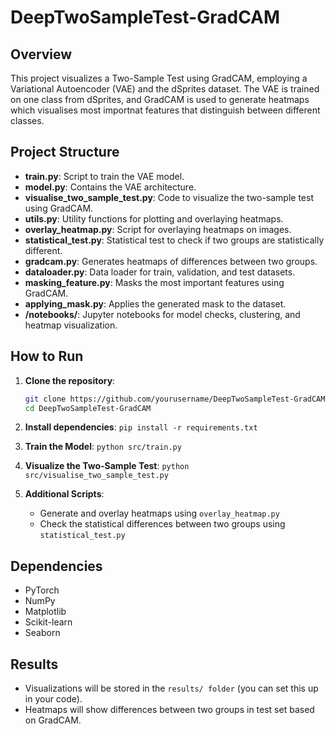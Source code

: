 # DeepTwoSampleTest-GradCAM
## Overview
This project visualizes a Two-Sample Test using GradCAM, employing a Variational Autoencoder (VAE) and the dSprites dataset. The VAE is trained on one class from dSprites, and GradCAM is used to generate heatmaps which visualises most importnat features that distinguish between different classes.

## Project Structure
- **train.py**: Script to train the VAE model.
- **model.py**: Contains the VAE architecture.
- **visualise_two_sample_test.py**: Code to visualize the two-sample test using GradCAM.
- **utils.py**: Utility functions for plotting and overlaying heatmaps.
- **overlay_heatmap.py**: Script for overlaying heatmaps on images.
- **statistical_test.py**: Statistical test to check if two groups are statistically different.
- **gradcam.py**: Generates heatmaps of differences between two groups.
- **dataloader.py**: Data loader for train, validation, and test datasets.
- **masking_feature.py**: Masks the most important features using GradCAM.
- **applying_mask.py**: Applies the generated mask to the dataset.
- **/notebooks/**: Jupyter notebooks for model checks, clustering, and heatmap visualization.

## How to Run

1. **Clone the repository**:
   ```bash
   git clone https://github.com/yourusername/DeepTwoSampleTest-GradCAM.git
   cd DeepTwoSampleTest-GradCAM

2. **Install dependencies**:
   `pip install -r requirements.txt`

3. **Train the Model**:
   `python src/train.py`

4. **Visualize the Two-Sample Test**:
   `python src/visualise_two_sample_test.py`

5. **Additional Scripts**:
   - Generate and overlay heatmaps using `overlay_heatmap.py`
   - Check the statistical differences between two groups using `statistical_test.py`
  
## Dependencies
 - PyTorch
 - NumPy
 - Matplotlib
 - Scikit-learn
 - Seaborn

## Results
 - Visualizations will be stored in the `results/ folder` (you can set this up in your code).
 - Heatmaps will show differences between two groups in test set based on GradCAM.

